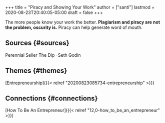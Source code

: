 +++
title = "Piracy and Showing Your Work"
author = ["santi"]
lastmod = 2020-08-23T20:40:05-05:00
draft = false
+++

The more people know your work the better. ****Plagiarism and piracy are not the problem, oscurity is.**** Piracy can help generate word of mouth.


## Sources {#sources}

Perennial Seller
The Dip -Seth Godin


## Themes {#themes}

[Entrepreneurship]({{< relref "20200823085734-entrepreneurship" >}})


## Connections {#connections}

[How To Be An Entrepreneur]({{< relref "12,0-how_to_be_an_entrepreneur" >}})
